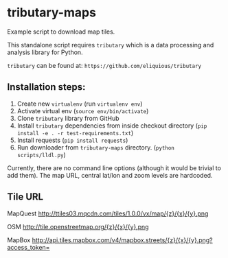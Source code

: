 
# tributary-maps

Example script to download map tiles.

This standalone script requires `tributary` which is a data processing and analysis library for Python. 

`tributary` can be found at: `https://github.com/eliquious/tributary`

## Installation steps:

1. Create new `virtualenv` (run `virtualenv env`)
2. Activate virtual env (`source env/bin/activate`)
3. Clone `tributary` library from GitHub
4. Install `tributary` dependencies from inside checkout directory (`pip install -e . -r test-requirements.txt`)
5. Install requests (`pip install requests`)
6. Run downloader from `tributary-maps` directory. (`python scripts/lldl.py`)

Currently, there are no command line options (although it would be trivial to add them). The map URL, central lat/lon and zoom levels are hardcoded.


## Tile URL

MapQuest
http://ttiles03.mqcdn.com/tiles/1.0.0/vx/map/{z}/{x}/{y}.png


OSM
http://tile.openstreetmap.org/{z}/{x}/{y}.png


MapBox
http://api.tiles.mapbox.com/v4/mapbox.streets/{z}/{x}/{y}.png?access_token=

